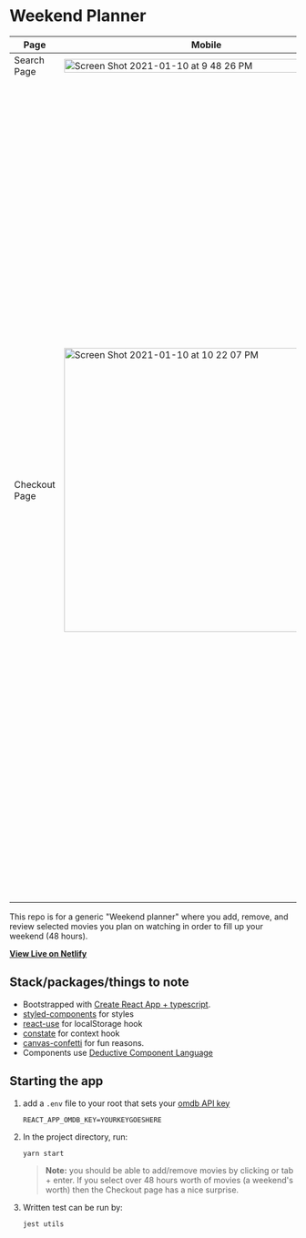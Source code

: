 # Weekend Planner


| Page | Mobile | Desktop |
| ----- | ------------- | ------------- |
| Search Page| <img width="100%" alt="Screen Shot 2021-01-10 at 9 48 26 PM" src="https://user-images.githubusercontent.com/5474124/104148011-c83f0700-538d-11eb-812c-5aa5d18e1608.png">  | <img width="100%" alt="Screen Shot 2021-01-10 at 9 48 41 PM" src="https://user-images.githubusercontent.com/5474124/104148009-c5441680-538d-11eb-839e-78f5b18a51c3.png">  |
| Checkout Page | <img width="499" alt="Screen Shot 2021-01-10 at 10 22 07 PM" src="https://user-images.githubusercontent.com/5474124/104149121-54ebc400-5392-11eb-93db-e20c4d249caf.png"> | <img width="1440" alt="Screen Shot 2021-01-10 at 10 21 57 PM" src="https://user-images.githubusercontent.com/5474124/104149123-561cf100-5392-11eb-94d1-b2040f59c8df.png"> |



This repo is for a generic "Weekend planner" where you add, remove, and review selected movies you plan on watching in order to fill up your weekend (48 hours).

**[View Live on Netlify](https://weekend-planner.netlify.app/)**

## Stack/packages/things to note
- Bootstrapped with [Create React App + typescript](https://facebook.github.io/create-react-app/docs/getting-started).
- [styled-components](https://styled-components.com/) for styles
- [react-use](https://github.com/streamich/react-use) for localStorage hook
- [constate](https://github.com/diegohaz/constate) for context hook
- [canvas-confetti](https://github.com/catdad/canvas-confetti) for fun reasons.
- Components use [Deductive Component Language](https://www.hovalabs.com/blog/deductive-component-language)


## Starting the app

1. add a ``.env`` file to your root that sets your [omdb API key](http://omdbapi.com/apikey.aspx)
    ```
    REACT_APP_OMDB_KEY=YOURKEYGOESHERE
    ```

2. In the project directory, run:
    ```
    yarn start
    ```
    > **Note:** you should be able to add/remove movies by clicking or tab + enter. If you select over 48 hours worth of movies (a weekend's worth) then the Checkout page has a nice surprise.
3. Written test can be run by:
    ```
    jest utils
    ```



